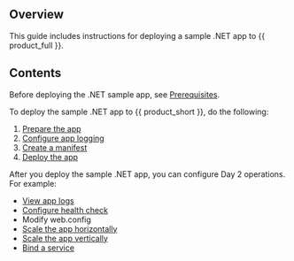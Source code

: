 ## Overview

This guide includes instructions for deploying a sample .NET app to {{ product_full }}.

## Contents

Before deploying the .NET sample app, see [Prerequisites](../prerequisites).

To deploy the sample .NET app to {{ product_short }}, do the following:

1. [Prepare the app](../prepare-app)
1. [Configure app logging](../configure-app-logs)
1. [Create a manifest](../create-manifest)
1. [Deploy the app](../deploy-app)

After you deploy the sample .NET app, you can configure Day 2 operations.
For example:

- [View app logs](../view-app-logs)
- [Configure health check](../config-health-check)
- Modify web.config
- [Scale the app horizontally](../scale-horizontal)
- [Scale the app vertically](../scale-vertical)
- [Bind a service](../bind-service)

